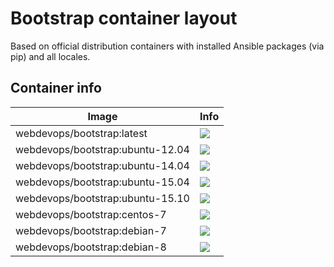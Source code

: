 # Bootstrap container layout

Based on official distribution containers with installed Ansible packages (via pip) and all locales.

## Container info

Image                               | Info                                                                       
----------------------------------- | ----------------------------------------------------------------------------------
webdevops/bootstrap:latest          | [![](https://badge.imagelayers.io/webdevops/bootstrap:latest.svg)](https://imagelayers.io/?images=webdevops/bootstrap:latest 'Get your own badge on imagelayers.io')
webdevops/bootstrap:ubuntu-12.04    | [![](https://badge.imagelayers.io/webdevops/bootstrap:ubuntu-12.04.svg)](https://imagelayers.io/?images=webdevops/bootstrap:ubuntu-12.04 'Get your own badge on imagelayers.io')
webdevops/bootstrap:ubuntu-14.04    | [![](https://badge.imagelayers.io/webdevops/bootstrap:ubuntu-14.04.svg)](https://imagelayers.io/?images=webdevops/bootstrap:ubuntu-14.04 'Get your own badge on imagelayers.io')
webdevops/bootstrap:ubuntu-15.04    | [![](https://badge.imagelayers.io/webdevops/bootstrap:ubuntu-15.04.svg)](https://imagelayers.io/?images=webdevops/bootstrap:ubuntu-15.04 'Get your own badge on imagelayers.io')
webdevops/bootstrap:ubuntu-15.10    | [![](https://badge.imagelayers.io/webdevops/bootstrap:ubuntu-15.10.svg)](https://imagelayers.io/?images=webdevops/bootstrap:ubuntu-15.14 'Get your own badge on imagelayers.io')
webdevops/bootstrap:centos-7        | [![](https://badge.imagelayers.io/webdevops/bootstrap:centos-7.svg)](https://imagelayers.io/?images=webdevops/bootstrap:centos-7 'Get your own badge on imagelayers.io')
webdevops/bootstrap:debian-7        | [![](https://badge.imagelayers.io/webdevops/bootstrap:debian-7.svg)](https://imagelayers.io/?images=webdevops/bootstrap:debian-7 'Get your own badge on imagelayers.io')
webdevops/bootstrap:debian-8        | [![](https://badge.imagelayers.io/webdevops/bootstrap:debian-8.svg)](https://imagelayers.io/?images=webdevops/bootstrap:debian-8 'Get your own badge on imagelayers.io')
